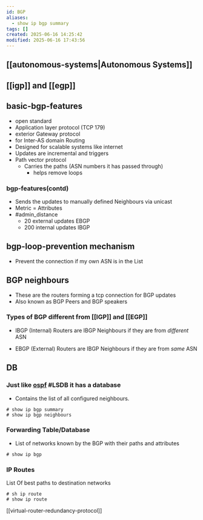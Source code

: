 ```yaml
---
id: BGP
aliases:
  - show ip bgp summary
tags: []
created: 2025-06-16 14:25:42
modified: 2025-06-16 17:43:56
---
```


## [[autonomous-systems|Autonomous Systems]]


## [[igp]] and [[egp]]

## basic-bgp-features
- open standard
- Application layer protocol (TCP 179)
- exterior Gateway protocol
- for Inter-AS domain Routing
- Designed for scalable systems like internet
- Updates are incremental and triggers
- Path vector protocol
  - Carries the paths (ASN numbers it has passed through)
    - helps remove loops
### bgp-features(contd)
- Sends the updates to manually defined Neighbours via unicast
- Metric = Attributes
- #admin_distance 
  - 20 external updates EBGP
  - 200 internal updates IBGP

## bgp-loop-prevention mechanism
- Prevent the connection if my own ASN is in the List

## BGP neighbours
- These are the routers forming a tcp connection for BGP updates
- Also known as BGP Peers and BGP speakers
### Types of BGP different from [[IGP]] and [[EGP]]
- IBGP (Internal)
  Routers are IBGP Neighbours if they are from *different* ASN

- EBGP (External)
  Routers are IBGP Neighbours if they are from *same* ASN

## DB
### Just like [ospf](notes/ospf.md#how-it-happens) #LSDB it has a database
  - Contains the list of all configured neighbours.
```cisco ios
# show ip bgp summary
# show ip bgp neighbours
```
### Forwarding Table/Database
- List of networks known by the BGP with their paths and attributes

```cisco ios
# show ip bgp
```
### IP Routes
List Of best paths to destination networks

```cisco ios
# sh ip route
# show ip route
```

[[virtual-router-redundancy-protocol]]
